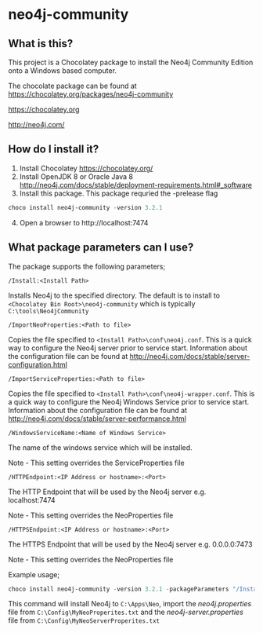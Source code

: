 neo4j-community
==========================

## What is this?
This project is a Chocolatey package to install the Neo4j Community Edition onto a Windows based computer.

The chocolate package can be found at https://chocolatey.org/packages/neo4j-community

https://chocolatey.org

http://neo4j.com/

## How do I install it?
1. Install Chocolatey https://chocolatey.org/
2. Install OpenJDK 8 or Oracle Java 8 http://neo4j.com/docs/stable/deployment-requirements.html#_software
3. Install this package.  This package requried the -prelease flag
```powershell
choco install neo4j-community -version 3.2.1
```
4. Open a browser to http://localhost:7474

## What package parameters can I use?
The package supports the following parameters;

```
/Install:<Install Path>
```
Installs Neo4j to the specified directory.  The default is to install to `<Chocolatey Bin Root>\neo4j-community` which is typically `C:\tools\Neo4jCommunity`

```
/ImportNeoProperties:<Path to file>
```
Copies the file specified to `<Install Path>\conf\neo4j.conf`.  This is a quick way to configure the Neo4j server prior to service start.  Information about the configuration file can be found at http://neo4j.com/docs/stable/server-configuration.html

```
/ImportServiceProperties:<Path to file>
```
Copies the file specified to `<Install Path>\conf\neo4j-wrapper.conf`.  This is a quick way to configure the Neo4j Windows Service prior to service start.  Information about the configuration file can be found at http://neo4j.com/docs/stable/server-performance.html

```
/WindowsServiceName:<Name of Windows Service>
```
The name of the windows service which will be installed.

Note - This setting overrides the ServiceProperties file

```
/HTTPEndpoint:<IP Address or hostname>:<Port>
```
The HTTP Endpoint that will be used by the Neo4j server e.g. localhost:7474

Note - This setting overrides the NeoProperties file

```
/HTTPSEndpoint:<IP Address or hostname>:<Port>
```
The HTTPS Endpoint that will be used by the Neo4j server e.g. 0.0.0.0:7473

Note - This setting overrides the NeoProperties file

Example usage;
``` powershell
choco install neo4j-community -version 3.2.1 -packageParameters "/Install:C:\Apps\Neo /ImportNeoProperties:C:\Config\MyNeoProperites.txt /ImportNeoServerProperties:C:\Config\MyNeoServerProperites.txt"
```
This command will install Neo4j to `C:\Apps\Neo`, import the *neo4j.properties* file from `C:\Config\MyNeoProperites.txt` and the *neo4j-server.properties* file from `C:\Config\MyNeoServerProperites.txt`

